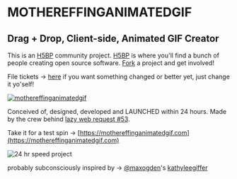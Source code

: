 # MOTHEREFFINGANIMATEDGIF
## Drag + Drop, Client-side, Animated GIF Creator

This is an [H5BP](https://h5bp.org) community project. [H5BP](https://h5bp.org) is where you'll find a bunch of people creating open source software. 
[Fork](https://h5bp.org) a project and get involved!

File tickets &rarr; [here](https://github.com/h5bp/mothereffinganimatedgif/issues) if you want something changed or better yet, just change it yo'self!

[![mothereffinganimatedgif](http://static.grayghostvisuals.com/h5bp/meag.png)](https://mothereffinganimatedgif.com)

Conceived of, designed, developed and LAUNCHED within 24 hours.
Made by the crew behind [lazy web request #53](https://github.com/h5bp/lazyweb-requests/issues/53). 

Take it for a test spin &rarr; [https://mothereffinganimatedgif.com](https://mothereffinganimatedgif.com)

![24 hr speed project](https://mothereffinganimatedgif.com/assets/img/project_approved.png)

probably subconsciously inspired by &rarr; [@maxogden](https://github.com/maxogden)'s [kathyleegiffer](https://github.com/maxogden/kathyleegiffer)
